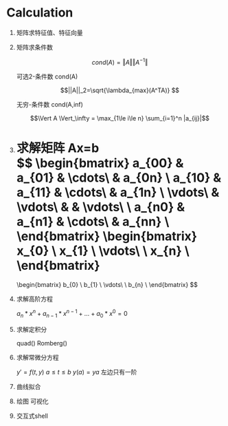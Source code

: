 # Calculation

1. 矩阵求特征值、特征向量   

2. 矩阵求条件数    

   $$cond(A)=\Vert{A}\Vert\Vert{A^{-1}}\Vert$$

   可选2-条件数 cond(A)   

    $$||A||_2=\sqrt{\lambda_{max}(A^TA)} $$

   无穷-条件数 cond(A,inf)

   $$\Vert A \Vert_\infty = \max_{1\le i\le n} \sum_{i=1}^n |a_{ij}|$$

3. 求解矩阵 Ax=b  
   $$
   \begin{bmatrix}
   a_{00} & a_{01} & \cdots\ & a_{0n} \\
   a_{10} & a_{11} & \cdots\ & a_{1n} \\
   \vdots\ & \vdots\ & & \vdots\ \\
   a_{n0} & a_{n1} & \cdots\ & a_{nn} \\
   \end{bmatrix}
   \begin{bmatrix}
   x_{0} \\
   x_{1}  \\
   \vdots\ \\
   x_{n}  \\
   \end{bmatrix}
   =
   \begin{bmatrix}
   b_{0} \\
   b_{1}  \\
   \vdots\ \\
   b_{n}  \\
   \end{bmatrix}
   $$

4. 求解高阶方程  

   $a_n *x^n+a_{n-1}*x^{n-1}+...+a_0*x^0=0$

5. 求解定积分  

   quad()   Romberg()

6. 求解常微分方程  

   $y'=f(t,y)$ $a \le t \le b$  $y(a)=ya$  左边只有一阶

7. 曲线拟合 

8. 绘图 可视化

9. 交互式shell